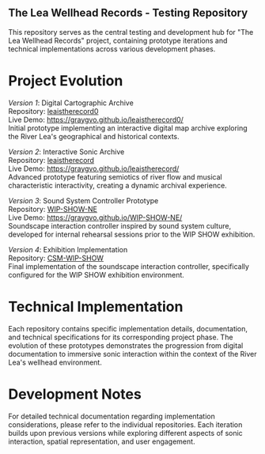 ## The Lea Wellhead Records - Testing Repository
This repository serves as the central testing and development hub for "The Lea Wellhead Records" project, containing prototype iterations and technical implementations across various development phases.

# Project Evolution

_Version 1_: Digital Cartographic Archive  
Repository: [leaistherecord0](https://github.com/GrayGvo/leaistherecord0)  
Live Demo: https://graygvo.github.io/leaistherecord0/  
Initial prototype implementing an interactive digital map archive exploring the River Lea's geographical and historical contexts.

_Version 2_: Interactive Sonic Archive  
Repository: [leaistherecord](https://github.com/GrayGvo/leaistherecord)  
Live Demo: https://graygvo.github.io/leaistherecord/  
Advanced prototype featuring semiotics of river flow and musical characteristic interactivity, creating a dynamic archival experience.

_Version 3_: Sound System Controller Prototype  
Repository: [WIP-SHOW-NE](https://github.com/GrayGvo/WIP-SHOW-NE)  
Live Demo: https://graygvo.github.io/WIP-SHOW-NE/  
Soundscape interaction controller inspired by sound system culture, developed for internal rehearsal sessions prior to the WIP SHOW exhibition.

_Version 4_: Exhibition Implementation  
Repository: [CSM-WIP-SHOW](https://github.com/GrayGvo/CSM-WIP-SHOW)  
Final implementation of the soundscape interaction controller, specifically configured for the WIP SHOW exhibition environment.

# Technical Implementation

Each repository contains specific implementation details, documentation, and technical specifications for its corresponding project phase. The evolution of these prototypes demonstrates the progression from digital documentation to immersive sonic interaction within the context of the River Lea's wellhead environment.

# Development Notes

For detailed technical documentation regarding implementation considerations, please refer to the individual repositories. Each iteration builds upon previous versions while exploring different aspects of sonic interaction, spatial representation, and user engagement.

